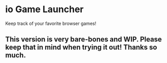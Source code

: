 # io Game Launcher

Keep track of your favorite browser games!

## This version is very bare-bones and WIP. Please keep that in mind when trying it out! Thanks so much.
